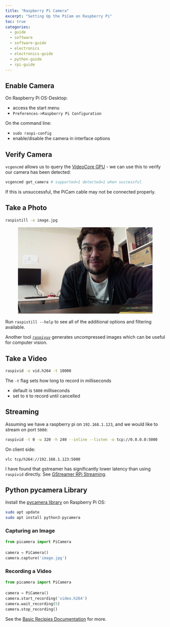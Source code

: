 ```yaml
---
title: "Raspberry Pi Camera"
excerpt: "Setting Up the PiCam on Raspberry Pi"
toc: true
categories:
  - guide
  - software
  - software-guide
  - electronics
  - electronics-guide
  - python-guide
  - rpi-guide
---
```


## Enable Camera

On Raspberry Pi OS-Desktop:
* access the start menu 
* `Preferences->Raspberry Pi Configuration`

On the command line: 
* `sudo raspi-config`
* enable/disable the camera in interface options

## Verify Camera

`vcgencmd` allows us to query the [VideoCore GPU](https://www.raspberrypi.org/documentation/computers/os.html#vcgencmd) - we can use this to verify our camera has been detected:

```sh
vcgencmd get_camera # supported=1 detected=1 when successful
```

If this is unsuccessful, the PiCam cable may not be connected properly.

## Take a Photo

```sh
raspistill -o image.jpg
```

<figure>
    <img src="/assets/images/posts/guides/rpi/000_picam.jpg">
</figure>

Run `raspistill --help` to see all of the additional options and filtering available.

Another tool [`raspiyuv`](https://www.raspberrypi.org/documentation/accessories/camera.html#raspiyuv) generates uncompressed images which can be useful for computer vision.

## Take a Video

```sh
raspivid -o vid.h264 -t 10000
```

The `-t` flag sets how long to record in milliseconds
* default is `5000` milliseconds
* set to `0` to record until cancelled

## Streaming

Assuming we have a raspberry pi on `192.168.1.123`, and we would like to stream on port `5000`:

```sh
raspivid -t 0 -w 320 -h 240 --inline --listen -o tcp://0.0.0.0:5000
```

On client side:
```
vlc tcp/h264://192.168.1.123:5000
```

I have found that gstreamer has significantly lower latency than using `raspivid` directly. See [GStreamer RPi Streaming](https://hoani.net/posts/guides/2021-10-22-gstreamerRPiStreaming/).

## Python pycamera Library

Install the [pycamera library](https://picamera.readthedocs.io/) on Raspberry Pi OS:

```sh
sudo apt update
sudo apt install python3-pycamera
```

### Capturing an Image

```py
from picamera import PiCamera

camera = PiCamera()
camera.capture('image.jpg')
```

### Recording a Video

```py
from picamera import PiCamera

camera = PiCamera()
camera.start_recording('video.h264')
camera.wait_recording(5)
camera.stop_recording()
```

See the [Basic Recipies Documentation](https://picamera.readthedocs.io/en/release-1.13/recipes1.html) for more.







